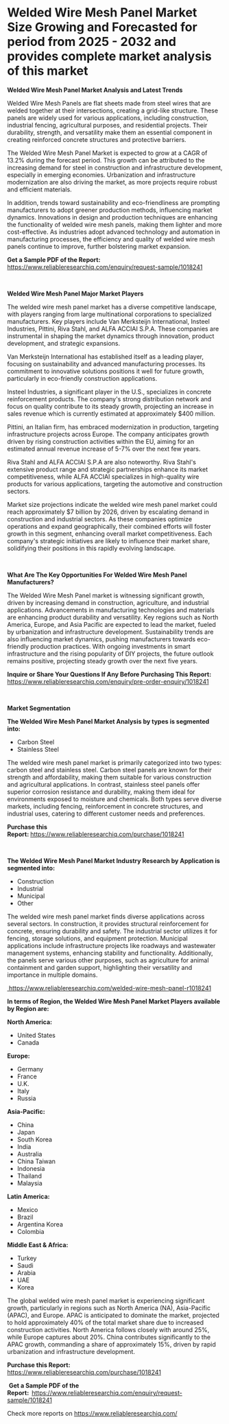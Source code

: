 <p><h1>Welded Wire Mesh Panel Market Size Growing and Forecasted for period from 2025 - 2032 and provides complete market analysis of this market</h1></p><p><strong>Welded Wire Mesh Panel Market Analysis and Latest Trends</strong></p>
<p><p>Welded Wire Mesh Panels are flat sheets made from steel wires that are welded together at their intersections, creating a grid-like structure. These panels are widely used for various applications, including construction, industrial fencing, agricultural purposes, and residential projects. Their durability, strength, and versatility make them an essential component in creating reinforced concrete structures and protective barriers.</p><p>The Welded Wire Mesh Panel Market is expected to grow at a CAGR of 13.2% during the forecast period. This growth can be attributed to the increasing demand for steel in construction and infrastructure development, especially in emerging economies. Urbanization and infrastructure modernization are also driving the market, as more projects require robust and efficient materials. </p><p>In addition, trends toward sustainability and eco-friendliness are prompting manufacturers to adopt greener production methods, influencing market dynamics. Innovations in design and production techniques are enhancing the functionality of welded wire mesh panels, making them lighter and more cost-effective. As industries adopt advanced technology and automation in manufacturing processes, the efficiency and quality of welded wire mesh panels continue to improve, further bolstering market expansion.</p></p>
<p><strong>Get a Sample PDF of the Report:&nbsp;</strong> <a href="https://www.reliableresearchiq.com/enquiry/request-sample/1018241?utm_campaign=2843&utm_medium=2&utm_source=Github&utm_content=ia&utm_term=06042025&utm_id=welded-wire-mesh-panel">https://www.reliableresearchiq.com/enquiry/request-sample/1018241</a></p>
<p>&nbsp;</p>
<p><strong>Welded Wire Mesh Panel Major Market Players</strong></p>
<p><p>The welded wire mesh panel market has a diverse competitive landscape, with players ranging from large multinational corporations to specialized manufacturers. Key players include Van Merksteijn International, Insteel Industries, Pittini, Riva Stahl, and ALFA ACCIAI S.P.A. These companies are instrumental in shaping the market dynamics through innovation, product development, and strategic expansions.</p><p>Van Merksteijn International has established itself as a leading player, focusing on sustainability and advanced manufacturing processes. Its commitment to innovative solutions positions it well for future growth, particularly in eco-friendly construction applications.</p><p>Insteel Industries, a significant player in the U.S., specializes in concrete reinforcement products. The company's strong distribution network and focus on quality contribute to its steady growth, projecting an increase in sales revenue which is currently estimated at approximately $400 million.</p><p>Pittini, an Italian firm, has embraced modernization in production, targeting infrastructure projects across Europe. The company anticipates growth driven by rising construction activities within the EU, aiming for an estimated annual revenue increase of 5-7% over the next few years.</p><p>Riva Stahl and ALFA ACCIAI S.P.A are also noteworthy. Riva Stahl's extensive product range and strategic partnerships enhance its market competitiveness, while ALFA ACCIAI specializes in high-quality wire products for various applications, targeting the automotive and construction sectors.</p><p>Market size projections indicate the welded wire mesh panel market could reach approximately $7 billion by 2026, driven by escalating demand in construction and industrial sectors. As these companies optimize operations and expand geographically, their combined efforts will foster growth in this segment, enhancing overall market competitiveness. Each company's strategic initiatives are likely to influence their market share, solidifying their positions in this rapidly evolving landscape.</p></p>
<p>&nbsp;</p>
<p><strong>What Are The Key Opportunities For Welded Wire Mesh Panel Manufacturers?</strong></p>
<p><p>The Welded Wire Mesh Panel market is witnessing significant growth, driven by increasing demand in construction, agriculture, and industrial applications. Advancements in manufacturing technologies and materials are enhancing product durability and versatility. Key regions such as North America, Europe, and Asia Pacific are expected to lead the market, fueled by urbanization and infrastructure development. Sustainability trends are also influencing market dynamics, pushing manufacturers towards eco-friendly production practices. With ongoing investments in smart infrastructure and the rising popularity of DIY projects, the future outlook remains positive, projecting steady growth over the next five years.</p></p>
<p><strong>Inquire or Share Your Questions If Any Before Purchasing This Report:</strong> <a href="https://www.reliableresearchiq.com/enquiry/pre-order-enquiry/1018241?utm_campaign=2843&utm_medium=2&utm_source=Github&utm_content=ia&utm_term=06042025&utm_id=welded-wire-mesh-panel">https://www.reliableresearchiq.com/enquiry/pre-order-enquiry/1018241</a></p>
<p>&nbsp;</p>
<p><strong>Market Segmentation</strong></p>
<p><strong>The Welded Wire Mesh Panel Market Analysis by types is segmented into:</strong></p>
<p><ul><li>Carbon Steel</li><li>Stainless Steel</li></ul></p>
<p><p>The welded wire mesh panel market is primarily categorized into two types: carbon steel and stainless steel. Carbon steel panels are known for their strength and affordability, making them suitable for various construction and agricultural applications. In contrast, stainless steel panels offer superior corrosion resistance and durability, making them ideal for environments exposed to moisture and chemicals. Both types serve diverse markets, including fencing, reinforcement in concrete structures, and industrial uses, catering to different customer needs and preferences.</p></p>
<p><strong>Purchase this Report:&nbsp;</strong><a href="https://www.reliableresearchiq.com/purchase/1018241?utm_campaign=2843&utm_medium=2&utm_source=Github&utm_content=ia&utm_term=06042025&utm_id=welded-wire-mesh-panel">https://www.reliableresearchiq.com/purchase/1018241</a></p>
<p>&nbsp;</p>
<p><strong>The Welded Wire Mesh Panel Market Industry Research by Application is segmented into:</strong></p>
<p><ul><li>Construction</li><li>Industrial</li><li>Municipal</li><li>Other</li></ul></p>
<p><p>The welded wire mesh panel market finds diverse applications across several sectors. In construction, it provides structural reinforcement for concrete, ensuring durability and safety. The industrial sector utilizes it for fencing, storage solutions, and equipment protection. Municipal applications include infrastructure projects like roadways and wastewater management systems, enhancing stability and functionality. Additionally, the panels serve various other purposes, such as agriculture for animal containment and garden support, highlighting their versatility and importance in multiple domains.</p></p>
<p><a href="https://www.reliableresearchiq.com/welded-wire-mesh-panel-r1018241?utm_campaign=2843&utm_medium=2&utm_source=Github&utm_content=ia&utm_term=06042025&utm_id=welded-wire-mesh-panel">&nbsp;https://www.reliableresearchiq.com/welded-wire-mesh-panel-r1018241</a></p>
<p><strong>In terms of Region, the Welded Wire Mesh Panel Market Players available by Region are:</strong></p>
<p>
    <p> <strong> North America: </strong>
        <ul>
            <li>United States</li>
            <li>Canada</li>
        </ul>
        </p> 
    <p> <strong> Europe: </strong>
        <ul>
            <li>Germany</li>
            <li>France</li>
            <li>U.K.</li>
            <li>Italy</li>
            <li>Russia</li>
        </ul>
        </p> 
    <p> <strong> Asia-Pacific: </strong>
        <ul>
            <li>China</li>
            <li>Japan</li>
            <li>South Korea</li>
            <li>India</li>
            <li>Australia</li>
            <li>China Taiwan</li>
            <li>Indonesia</li>
            <li>Thailand</li>
            <li>Malaysia</li>
        </ul>
        </p> 
    <p> <strong> Latin America: </strong>
        <ul>
            <li>Mexico</li>
            <li>Brazil</li>
            <li>Argentina Korea</li>
            <li>Colombia</li>
        </ul>
        </p> 
    <p> <strong> Middle East & Africa: </strong>
        <ul>
            <li>Turkey</li>
            <li>Saudi</li>
            <li>Arabia</li>
            <li>UAE</li>
            <li>Korea</li>
        </ul>
    </p>
    </p>
<p><p>The global welded wire mesh panel market is experiencing significant growth, particularly in regions such as North America (NA), Asia-Pacific (APAC), and Europe. APAC is anticipated to dominate the market, projected to hold approximately 40% of the total market share due to increased construction activities. North America follows closely with around 25%, while Europe captures about 20%. China contributes significantly to the APAC growth, commanding a share of approximately 15%, driven by rapid urbanization and infrastructure development.</p></p>
<p><strong>Purchase this Report: </strong><a href="https://www.reliableresearchiq.com/purchase/1018241?utm_campaign=2843&utm_medium=2&utm_source=Github&utm_content=ia&utm_term=06042025&utm_id=welded-wire-mesh-panel">https://www.reliableresearchiq.com/purchase/1018241</a></p>
<p>&nbsp;<strong>Get a Sample PDF of the Report:&nbsp;&nbsp;</strong><a href="https://www.reliableresearchiq.com/enquiry/request-sample/1018241?utm_campaign=2843&utm_medium=2&utm_source=Github&utm_content=ia&utm_term=06042025&utm_id=welded-wire-mesh-panel">https://www.reliableresearchiq.com/enquiry/request-sample/1018241</a></p>
<p><strong></strong></p>
<p>Check more reports on <a href="https://www.reliableresearchiq.com/?utm_campaign=2843&utm_medium=2&utm_source=Github&utm_content=ia&utm_term=06042025&utm_id=welded-wire-mesh-panel">https://www.reliableresearchiq.com/</a></p>
